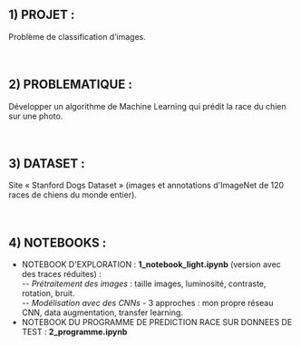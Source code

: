 ## 1) PROJET :
Problème de classification d’images.
<br/>
<br/>
<br/>
## 2) PROBLEMATIQUE : 
Développer un algorithme de Machine Learning qui prédit la race du chien sur une photo.
<br/>
<br/>
<br/>
## 3) DATASET :
Site « Stanford Dogs Dataset » (images et annotations d'ImageNet de 120 races de chiens du monde entier).
<br/>
<br/>
<br/>
## 4) NOTEBOOKS :
- NOTEBOOK D'EXPLORATION : **1_notebook_light.ipynb** (version avec des traces réduites) :<br/>
-- *Prétraitement des images* : taille images, luminosité, contraste, rotation, bruit.<br/>
-- *Modélisation avec des CNNs* - 3 approches : mon propre réseau CNN, data augmentation, transfer learning.<br/>
- NOTEBOOK DU PROGRAMME DE PREDICTION RACE SUR DONNEES DE TEST : **2_programme.ipynb**